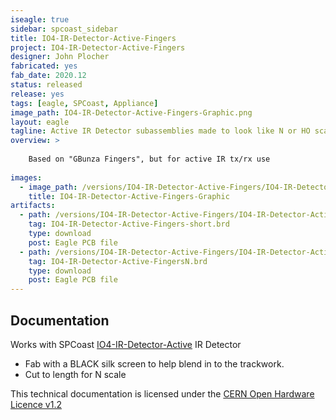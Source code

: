 ```yaml
---
iseagle: true
sidebar: spcoast_sidebar
title: IO4-IR-Detector-Active-Fingers
project: IO4-IR-Detector-Active-Fingers
designer: John Plocher
fabricated: yes
fab_date: 2020.12
status: released
release: yes
tags: [eagle, SPCoast, Appliance]
image_path: IO4-IR-Detector-Active-Fingers-Graphic.png
layout: eagle
tagline: Active IR Detector subassemblies made to look like N or HO scale ties.
overview: >
    
    Based on "GBunza Fingers", but for active IR tx/rx use
    
images:
  - image_path: /versions/IO4-IR-Detector-Active-Fingers/IO4-IR-Detector-Active-Fingers-Graphic.png
    title: IO4-IR-Detector-Active-Fingers-Graphic
artifacts:
  - path: /versions/IO4-IR-Detector-Active-Fingers/IO4-IR-Detector-Active-Fingers-short.brd
    tag: IO4-IR-Detector-Active-Fingers-short.brd
    type: download
    post: Eagle PCB file
  - path: /versions/IO4-IR-Detector-Active-Fingers/IO4-IR-Detector-Active-FingersN.brd
    tag: IO4-IR-Detector-Active-FingersN.brd
    type: download
    post: Eagle PCB file
---
```


## Documentation

Works with SPCoast [IO4-IR-Detector-Active](/pages/IO4-IR-Detector-Active) IR Detector


  * Fab with a BLACK silk screen to help blend in to the trackwork.
  * Cut to length for N scale


This technical documentation is licensed under the [CERN Open Hardware Licence v1.2](http://www.ohwr.org/attachments/2388/cern_ohl_v_1_2.txt)
